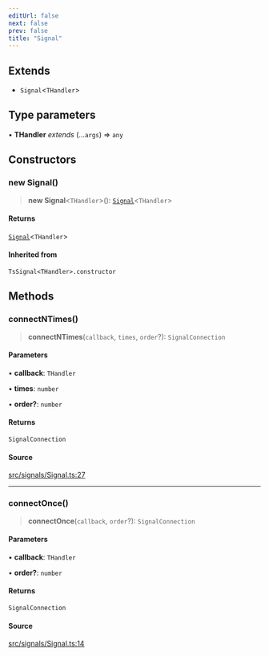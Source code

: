 ```yaml
---
editUrl: false
next: false
prev: false
title: "Signal"
---
```


## Extends

- `Signal`\<`THandler`\>

## Type parameters

• **THandler** *extends* (...`args`) => `any`

## Constructors

### new Signal()

> **new Signal**\<`THandler`\>(): [`Signal`](/api/classes/signal/)\<`THandler`\>

#### Returns

[`Signal`](/api/classes/signal/)\<`THandler`\>

#### Inherited from

`TsSignal<THandler>.constructor`

## Methods

### connectNTimes()

> **connectNTimes**(`callback`, `times`, `order`?): `SignalConnection`

#### Parameters

• **callback**: `THandler`

• **times**: `number`

• **order?**: `number`

#### Returns

`SignalConnection`

#### Source

[src/signals/Signal.ts:27](https://github.com/relishinc/dill-pixel/blob/543438455c9a47928084300159416186c2aa1095/src/signals/Signal.ts#L27)

***

### connectOnce()

> **connectOnce**(`callback`, `order`?): `SignalConnection`

#### Parameters

• **callback**: `THandler`

• **order?**: `number`

#### Returns

`SignalConnection`

#### Source

[src/signals/Signal.ts:14](https://github.com/relishinc/dill-pixel/blob/543438455c9a47928084300159416186c2aa1095/src/signals/Signal.ts#L14)
